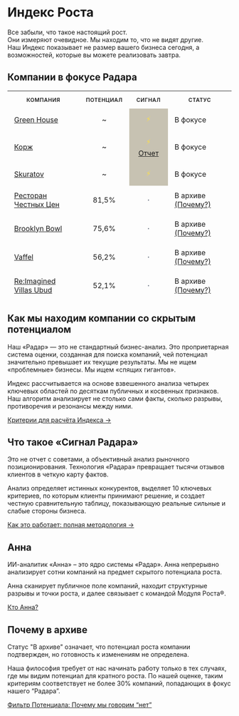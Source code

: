 # Индекс Роста 

Все забыли, что такое настоящий рост. <br>
Они измеряют очевидное. Мы находим то, что не видят другие. <br>
Наш Индекс показывает не размер вашего бизнеса сегодня, а возможностей, которые вы можете реализовать завтра.

## Компании в фокусе Радара

<style>
  /*
    Магия адаптивности:
    Мы используем переменные VitePress (--vp-c-...),
    которые автоматически меняют цвет для темной и светлой тем.
    Это гарантирует, что текст всегда будет читаемым.
  */
  .radar-table-html {
    width: 100%;
    border-collapse: separate;
    border-spacing: 0;
  }
  .radar-table-html th, .radar-table-html td {
    padding: 12px 15px;
    border-bottom: 1px solid var(--vp-c-divider); /* Адаптивная линия */
  }
  .radar-table-html th {
    text-transform: uppercase;
    font-size: 12px;
    font-weight: 600;
    letter-spacing: 0.5px;
    color: var(--vp-c-text-2); /* Адаптивный цвет текста шапки */
  }
  .radar-table-html th a {
    color: inherit;
    text-decoration: none;
    border-bottom: 1px dotted var(--vp-c-text-3); /* Адаптивное подчеркивание */
  }
  .radar-table-html th a:hover {
    color: var(--vp-c-text-1); /* Адаптивный цвет при наведении */
    border-bottom-color: var(--vp-c-text-1);
  }
  .radar-table-html th:nth-child(2), .radar-table-html td:nth-child(2),
  .radar-table-html th:nth-child(3), .radar-table-html td:nth-child(3) {
    text-align: center;
  }
  .signal-active-symbol {
    color: #fde047;
  }
  .signal-passive-symbol {
    color: #6b7280;
    font-weight: bold;
  }
  .highlight-signal-cell {
     background-color: rgba(74, 58, 6, 0.3);
  }
</style>

<table class="radar-table-html">
  <thead>
    <tr>
      <th>Компания</th>
      <th><a href="/radar/overview.html#как-мы-находим-компании-со-скрытым-потенциалом">Потенциал</a></th>
      <th><a href="/radar/overview.html#что-такое-«сигнал-радара»">Сигнал</a></th>
      <th><a href="/radar/overview.html#почему-в-архиве">Статус</a></th>
    </tr>
  </thead>
  <tbody>
    <tr>
      <td><a href="https://grnhs.ru/" target="_blank" rel="noopener noreferrer">Green House</a></td>
      <td>~</td>
      <td class="highlight-signal-cell"><span class="signal-active-symbol">⚡</span></td>
      <td>В фокусе</td>
    </tr>
    <tr>
      <td><a href="https://korzhcoffee.ru/" target="_blank" rel="noopener noreferrer">Корж</a></td>
      <td>~</td>
      <td class="highlight-signal-cell"><span class="signal-active-symbol">⚡</span> <a href="/radar/signal/coffee-points-smr-2025/dashboard">Отчет</a></td>
      <td>В фокусе</td>
    </tr>
    <tr>
      <td><a href="https://skuratovcoffee.ru/" target="_blank" rel="noopener noreferrer">Skuratov</a></td>
      <td>~</td>
      <td class="highlight-signal-cell"><span class="signal-active-symbol">⚡</span></td>
      <td>В фокусе</td>
    </tr>
    <tr>
      <td><a href="https://rchc.ru/" target="_blank" rel="noopener noreferrer">Ресторан Честных Цен</a></td>
      <td>81,5%</td>
      <td><span class="signal-passive-symbol">·</span></td>
      <td>В архиве <a href="/radar/overview.html#почему-в-архиве">(Почему?)</a></td>
    </tr>
    <tr>
      <td><a href="https://brooklynbowl.ru/" target="_blank" rel="noopener noreferrer">Brooklyn Bowl</a></td>
      <td>75,6%</td>
      <td><span class="signal-passive-symbol">·</span></td>
      <td>В архиве <a href="/radar/overview.html#почему-в-архиве">(Почему?)</a></td>
    </tr>
    <tr>
      <td><a href="https://vaffel.ru/" target="_blank" rel="noopener noreferrer">Vaffel</a></td>
      <td>56,2%</td>
      <td><span class="signal-passive-symbol">·</span></td>
      <td>В архиве <a href="/radar/overview.html#почему-в-архиве">(Почему?)</a></td>
    </tr>
    <tr>
      <td><a href="https://reimaginedvillas.com/" target="_blank" rel="noopener noreferrer">Re:Imagined Villas Ubud</a></td>
      <td>52,1%</td>
      <td><span class="signal-passive-symbol">·</span></td>
      <td>В архиве <a href="/radar/overview.html#почему-в-архиве">(Почему?)</a></td>
    </tr>
  </tbody>
</table>



## Как мы находим компании со скрытым потенциалом
Наш «Радар» — это не стандартный бизнес-анализ. Это проприетарная система оценки, созданная для поиска компаний, чей потенциал значительно превышает их текущие результаты. Мы не ищем «проблемные» бизнесы. Мы ищем «спящих гигантов».

Индекс рассчитывается на основе взвешенного анализа четырех ключевых областей по десяткам публичных и косвенных признаков. Наш алгоритм анализирует не столько сами факты, сколько разрывы, противоречия и резонансы между ними.

[Критерии для расчёта Индекса →](/radar/scale_index)

## Что такое «Сигнал Радара»
Это не отчет с советами, а объективный анализ рыночного позиционирования. Технология «Радара» превращает тысячи отзывов клиентов в четкую карту фактов.

Анализ определяет истинных конкурентов, выделяет 10 ключевых критериев, по которым клиенты принимают решение, и создает честную сравнительную таблицу, показывающую реальные сильные и слабые стороны бизнеса.

[Как это работает: полная методология →](/radar/signal/how-it-works)

## Анна

ИИ-аналитик «Анна» – это ядро системы «Радар». Анна непрерывно анализирует сотни компаний на предмет скрытого потенциала роста. 

Анна сканирует публичное поле компаний, находит структурные разрывы и точки роста, и далее связывает с командой Модуля Роста®.

[Кто Анна?](/radar/who-is-anna)

## Почему в архиве

Статус "В архиве" означает, что потенциал роста компании подтвержден, но готовность к изменениям не определена.

Наша философия требует от нас начинать работу только в тех случаях, где мы видим потенциал для кратного роста. По нашей оценке, таким критериям соответствует не более 30% компаний, попадающих в фокус нашего “Радара”.

[Фильтр Потенциала: Почему мы говорим “нет”](/radar/filter)
